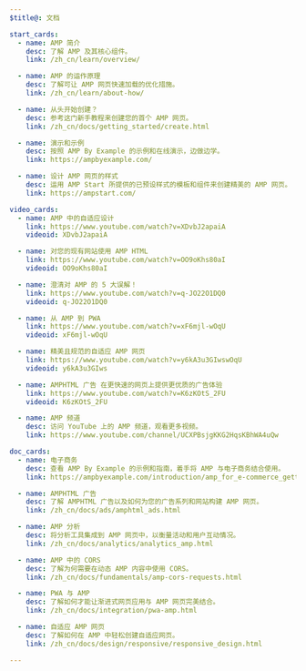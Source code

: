 ```yaml
---
$title@: 文档

start_cards:
  - name: AMP 简介
    desc: 了解 AMP 及其核心组件。
    link: /zh_cn/learn/overview/

  - name: AMP 的运作原理
    desc: 了解可让 AMP 网页快速加载的优化措施。
    link: /zh_cn/learn/about-how/

  - name: 从头开始创建？
    desc: 参考这门新手教程来创建您的首个 AMP 网页。
    link: /zh_cn/docs/getting_started/create.html

  - name: 演示和示例
    desc: 按照 AMP By Example 的示例和在线演示，边做边学。
    link: https://ampbyexample.com/

  - name: 设计 AMP 网页的样式
    desc: 运用 AMP Start 所提供的已预设样式的模板和组件来创建精美的 AMP 网页。
    link: https://ampstart.com/

video_cards:
  - name: AMP 中的自适应设计
    link: https://www.youtube.com/watch?v=XDvbJ2apaiA
    videoid: XDvbJ2apaiA

  - name: 对您的现有网站使用 AMP HTML
    link: https://www.youtube.com/watch?v=OO9oKhs80aI
    videoid: OO9oKhs80aI

  - name: 澄清对 AMP 的 5 大误解！
    link: https://www.youtube.com/watch?v=q-JO22O1DQ0
    videoid: q-JO22O1DQ0

  - name: 从 AMP 到 PWA
    link: https://www.youtube.com/watch?v=xF6mjl-wOqU
    videoid: xF6mjl-wOqU

  - name: 精美且规范的自适应 AMP 网页
    link: https://www.youtube.com/watch?v=y6kA3u3GIwswOqU
    videoid: y6kA3u3GIws

  - name: AMPHTML 广告 在更快速的网页上提供更优质的广告体验
    link: https://www.youtube.com/watch?v=K6zKOtS_2FU
    videoid: K6zKOtS_2FU

  - name: AMP 频道
    desc: 访问 YouTube 上的 AMP 频道，观看更多视频。
    link: https://www.youtube.com/channel/UCXPBsjgKKG2HqsKBhWA4uQw

doc_cards:
  - name: 电子商务
    desc: 查看 AMP By Example 的示例和指南，着手将 AMP 与电子商务结合使用。
    link: https://ampbyexample.com/introduction/amp_for_e-commerce_getting_started/

  - name: AMPHTML 广告
    desc: 了解 AMPHTML 广告以及如何为您的广告系列和网站构建 AMP 网页。
    link: /zh_cn/docs/ads/amphtml_ads.html

  - name: AMP 分析
    desc: 将分析工具集成到 AMP 网页中，以衡量活动和用户互动情况。
    link: /zh_cn/docs/analytics/analytics_amp.html

  - name: AMP 中的 CORS
    desc: 了解为何需要在动态 AMP 内容中使用 CORS。
    link: /zh_cn/docs/fundamentals/amp-cors-requests.html

  - name: PWA 与 AMP
    desc: 了解如何才能让渐进式网页应用与 AMP 网页完美结合。
    link: /zh_cn/docs/integration/pwa-amp.html

  - name: 自适应 AMP 网页
    desc: 了解如何在 AMP 中轻松创建自适应网页。
    link: /zh_cn/docs/design/responsive/responsive_design.html

---
```

 
